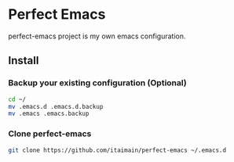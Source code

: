 Perfect Emacs
=============
perfect-emacs project is my own emacs configuration.

Install
----------
### Backup your existing configuration (Optional)
```bash
cd ~/
mv .emacs.d .emacs.d.backup
mv .emacs .emacs.backup
```

### Clone perfect-emacs
```bash
git clone https://github.com/itaimain/perfect-emacs ~/.emacs.d
```
